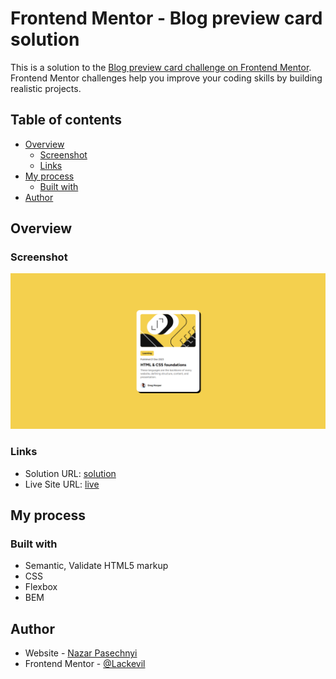 # Frontend Mentor - Blog preview card solution

This is a solution to the [Blog preview card challenge on Frontend Mentor](https://www.frontendmentor.io/challenges/blog-preview-card-ckPaj01IcS). Frontend Mentor challenges help you improve your coding skills by building realistic projects.

## Table of contents

- [Overview](#overview)
  - [Screenshot](#screenshot)
  - [Links](#links)
- [My process](#my-process)
  - [Built with](#built-with)
- [Author](#author)

## Overview

### Screenshot

![](./screenshot.png)

### Links

- Solution URL: [solution]()
- Live Site URL: [live](https://lackevil.github.io/Blog-preview-card/)

## My process

### Built with

- Semantic, Validate HTML5 markup
- CSS
- Flexbox
- BEM

## Author

- Website - [Nazar Pasechnyi](https://www.linkedin.com/in/nazar-pasechnyi-2320a2320/)
- Frontend Mentor - [@Lackevil](https://www.frontendmentor.io/profile/Lackevil)
